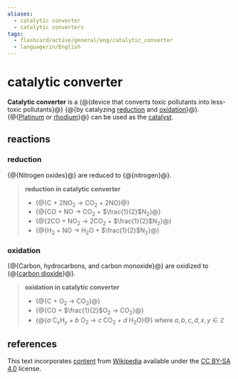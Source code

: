 ```yaml
---
aliases:
  - catalytic converter
  - catalytic converters
tags:
  - flashcard/active/general/eng/catalytic_converter
  - language/in/English
---
```


# catalytic converter

__Catalytic converter__ is a {@{device that converts toxic pollutants into less-toxic pollutants}@} {@{by catalyzing [reduction](reduction.md) and [oxidation](oxidation.md)}@}. {@{[Platinum](platinum.md) or [rhodium](rhodium.md)}@} can be used as the [catalyst](catalysis.md). <!--SR:!2027-11-16,1270,277!2025-11-28,777,277!2025-12-01,553,231-->

## reactions

### reduction

{@{Nitrogen oxides}@} are reduced to {@{nitrogen}@}. <!--SR:!2027-10-08,1375,270!2025-06-02,790,270-->

> __reduction in catalytic converter__
>
> - {@{C + 2NO<sub>2</sub> → CO<sub>2</sub> + 2NO}@}
> - {@{CO + NO → CO<sub>2</sub> + $\frac{1}{2}$N<sub>2</sub>}@}
> - {@{2CO + NO<sub>2</sub> → 2CO<sub>2</sub> + $\frac{1}{2}$N<sub>2</sub>}@}
> - {@{H<sub>2</sub> + NO → H<sub>2</sub>O + $\frac{1}{2}$N<sub>2</sub>}@} <!--SR:!2025-11-12,463,190!2026-02-13,854,250!2026-10-25,755,210!2025-04-18,110,130-->

### oxidation

{@{Carbon, hydrocarbons, and carbon monoxide}@} are oxidized to {@{[carbon dioxide](carbon%20dioxide.md)}@}. <!--SR:!2026-06-09,1086,290!2030-07-13,2062,310-->

> __oxidation in catalytic converter__
>
> - {@{C + O<sub>2</sub> → CO<sub>2</sub>}@}
> - {@{CO + $\frac{1}{2}$O<sub>2</sub> → CO<sub>2</sub>}@}
> - {@{$a$ C$_x$H$_y$ + $b$ O<sub>2</sub> → $c$ CO<sub>2</sub> + $d$ H<sub>2</sub>O}@} where $a,b,c,d,x,y\in\mathbb{Z}$ <!--SR:!2025-05-29,732,270!2029-07-24,1662,310!2026-09-28,1088,253-->

## references

This text incorporates [content](https://en.wikipedia.org/wiki/catalytic_converter) from [Wikipedia](Wikipedia.md) available under the [CC BY-SA 4.0](https://creativecommons.org/licenses/by-sa/4.0/) license.

